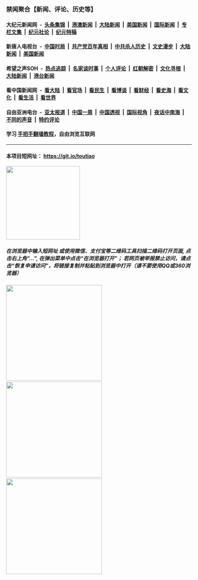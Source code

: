 ### 禁闻聚合【新闻、评论、历史等】

#### 大纪元新闻网 &nbsp;-&nbsp; [头条集锦](indexes/E头条集锦.md?t=02110202) &nbsp;|&nbsp; [港澳新闻](indexes/E港澳新闻.md?t=02110202)  &nbsp;|&nbsp; [大陆新闻](indexes/E大陆新闻.md?t=02110202) &nbsp;|&nbsp; [美国新闻](indexes/E美国新闻.md?t=02110202) &nbsp;|&nbsp; [国际新闻](indexes/E国际新闻.md?t=02110202) &nbsp;|&nbsp; [专栏文集](indexes/E专栏文集.md?t=02110202) &nbsp;|&nbsp; [纪元社论](indexes/E纪元社论.md?t=02110202) &nbsp;|&nbsp; [纪元特稿](indexes/E纪元特稿.md?t=02110202) 

#### 新唐人电视台 &nbsp;-&nbsp; [中国时局](indexes/N中国时局.md?t=02110202) &nbsp;|&nbsp; [共产党百年真相](indexes/N共产党百年真相.md?t=02110202) &nbsp;|&nbsp; [中共杀人历史](indexes/N中共杀人历史.md?t=02110202) &nbsp;|&nbsp; [文史漫步](indexes/N文史漫步.md?t=02110202) &nbsp;|&nbsp; [大陆新闻](indexes/N大陆新闻.md?t=02110202) &nbsp;|&nbsp; [美国新闻](indexes/N美国新闻.md?t=02110202)

#### 希望之声SOH &nbsp;-&nbsp; [热点追踪](indexes/H热点追踪.md?t=02110202) &nbsp;|&nbsp; [名家谈时事](indexes/H名家谈时事.md?t=02110202) &nbsp;|&nbsp; [个人评论](indexes/H个人评论.md?t=02110202)  &nbsp;|&nbsp; [红朝解密](indexes/H红朝解密.md?t=02110202) &nbsp;|&nbsp; [文化寻根](indexes/H文化寻根.md?t=02110202) &nbsp;|&nbsp; [大陆新闻](indexes/H大陆新闻.md?t=02110202) &nbsp;|&nbsp; [港台新闻](indexes/H港台新闻.md?t=02110202)

#### 看中国新闻网 &nbsp;-&nbsp; [看大陆](indexes/S看大陆.md?t=02110202) &nbsp;|&nbsp; [看官场](indexes/S看官场.md?t=02110202) &nbsp;|&nbsp; [看民生](indexes/S看民生.md?t=02110202)  &nbsp;|&nbsp; [看博谈](indexes/S看博谈.md?t=02110202) &nbsp;|&nbsp; [看财经](indexes/S看财经.md?t=02110202) &nbsp;|&nbsp; [看史海](indexes/S看史海.md?t=02110202) &nbsp;|&nbsp; [看文化](indexes/S看文化.md?t=02110202) &nbsp;|&nbsp; [看生活](indexes/S看生活.md?t=02110202) &nbsp;|&nbsp; [看世界](indexes/S看世界.md?t=02110202)

#### 自由亚洲电台 &nbsp;-&nbsp; [亚太报道](indexes/R亚太报道.md?t=02110202) &nbsp;|&nbsp; [中国一周](indexes/R中国一周.md?t=02110202) &nbsp;|&nbsp; [中国透视](indexes/R中国透视.md?t=02110202)  &nbsp;|&nbsp; [国际视角](indexes/R国际视角.md?t=02110202) &nbsp;|&nbsp; [夜话中南海](indexes/R夜话中南海.md?t=02110202) &nbsp;|&nbsp; [不同的声音](indexes/R不同的声音.md?t=02110202) &nbsp;|&nbsp; [特约评论](indexes/R特约评论.md?t=02110202)

#### 学习 [手把手翻墙教程](https://github.com/gfw-breaker/guides/wiki)，自由浏览互联网

----

#### 本项目短网址： https://git.io/toutiao
<img src="https://raw.githubusercontent.com/gfw-breaker/banned-news/master/scripts/img/qr.png" width="200px"/>  

##### 在浏览器中输入短网址 或使用微信、支付宝等二维码工具扫描二维码打开页面, 点击右上角"...", 在弹出菜单中点击“在浏览器打开”； 若网页被举报禁止访问，请点击“恢复申请访问”，将链接复制并粘贴到浏览器中打开（请不要使用QQ或360浏览器）

<img src="https://raw.githubusercontent.com/gfw-breaker/banned-news/master/scripts/img/1.png" width="260px"/> &nbsp; <img src="https://raw.githubusercontent.com/gfw-breaker/banned-news/master/scripts/img/2.png" width="260px"/> &nbsp; <img src="https://raw.githubusercontent.com/gfw-breaker/banned-news/master/scripts/img/3.png" width="260px"/>
